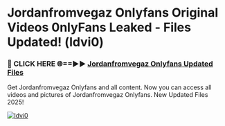 # Jordanfromvegaz Onlyfans Original Videos 0nlyFans Leaked - Files Updated! (ldvi0)

<h3>🔴 CLICK HERE 🌐==►► <a href="https://tinyurl.com/2m67pmp6" rel="nofollow">Jordanfromvegaz Onlyfans Updated Files</a></h3>

Get Jordanfromvegaz Onlyfans and all content. Now you can access all videos and pictures of Jordanfromvegaz Onlyfans. New Updated Files 2025!

[![ldvi0](https://i.imgur.com/H4QAA4z.gif)](https://tinyurl.com/2m67pmp6)